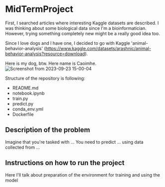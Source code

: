 # MidTermProject 

First, I searched articles where interesting Kaggle datasets are described. 
I was thinking about some biological data since I'm a bioinformatician. 
However, trying something completely new might be a really good idea too. 

Since I love dogs and I have one, I decided to go with Kaggle 'animal-behavior-analysis' (https://www.kaggle.com/datasets/arashnic/animal-behavior-analysis?resource=download). 

Here is my dog, btw. Here name is Caoimhe. 
![Screenshot from 2023-09-23 15-00-04](https://github.com/triasteran/Machine-Learning-Zoomcamp-2023/assets/47274795/82ba6213-5e38-4a65-91b2-7ab2d5a18872)



Structure of the repository is following: 
* README.md
* notebook.ipynb
* train.py
* predict.py
* conda_env.yml
* Dockerfile


## Description of the problem

Imagine that you're tasked with ... 
You need to predict ... using data collected from  ... 

## Instructions on how to run the project

Here I'll talk about preparation of the environment for training and using the model 

